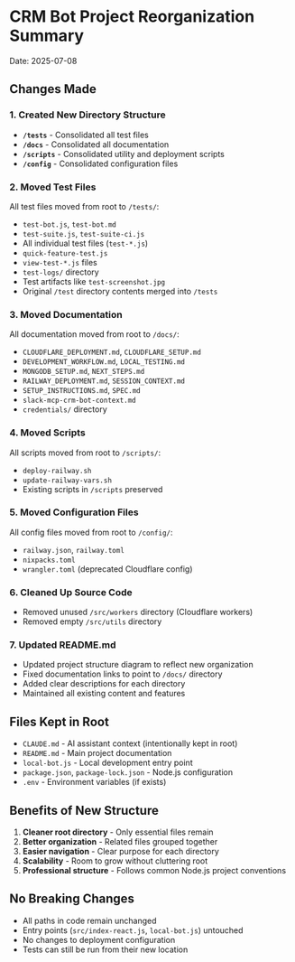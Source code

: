 # CRM Bot Project Reorganization Summary

Date: 2025-07-08

## Changes Made

### 1. Created New Directory Structure
- **`/tests`** - Consolidated all test files
- **`/docs`** - Consolidated all documentation
- **`/scripts`** - Consolidated utility and deployment scripts
- **`/config`** - Consolidated configuration files

### 2. Moved Test Files
All test files moved from root to `/tests/`:
- `test-bot.js`, `test-bot.md`
- `test-suite.js`, `test-suite-ci.js`
- All individual test files (`test-*.js`)
- `quick-feature-test.js`
- `view-test-*.js` files
- `test-logs/` directory
- Test artifacts like `test-screenshot.jpg`
- Original `/test` directory contents merged into `/tests`

### 3. Moved Documentation
All documentation moved from root to `/docs/`:
- `CLOUDFLARE_DEPLOYMENT.md`, `CLOUDFLARE_SETUP.md`
- `DEVELOPMENT_WORKFLOW.md`, `LOCAL_TESTING.md`
- `MONGODB_SETUP.md`, `NEXT_STEPS.md`
- `RAILWAY_DEPLOYMENT.md`, `SESSION_CONTEXT.md`
- `SETUP_INSTRUCTIONS.md`, `SPEC.md`
- `slack-mcp-crm-bot-context.md`
- `credentials/` directory

### 4. Moved Scripts
All scripts moved from root to `/scripts/`:
- `deploy-railway.sh`
- `update-railway-vars.sh`
- Existing scripts in `/scripts` preserved

### 5. Moved Configuration Files
All config files moved from root to `/config/`:
- `railway.json`, `railway.toml`
- `nixpacks.toml`
- `wrangler.toml` (deprecated Cloudflare config)

### 6. Cleaned Up Source Code
- Removed unused `/src/workers` directory (Cloudflare workers)
- Removed empty `/src/utils` directory

### 7. Updated README.md
- Updated project structure diagram to reflect new organization
- Fixed documentation links to point to `/docs/` directory
- Added clear descriptions for each directory
- Maintained all existing content and features

## Files Kept in Root
- `CLAUDE.md` - AI assistant context (intentionally kept in root)
- `README.md` - Main project documentation
- `local-bot.js` - Local development entry point
- `package.json`, `package-lock.json` - Node.js configuration
- `.env` - Environment variables (if exists)

## Benefits of New Structure
1. **Cleaner root directory** - Only essential files remain
2. **Better organization** - Related files grouped together
3. **Easier navigation** - Clear purpose for each directory
4. **Scalability** - Room to grow without cluttering root
5. **Professional structure** - Follows common Node.js project conventions

## No Breaking Changes
- All paths in code remain unchanged
- Entry points (`src/index-react.js`, `local-bot.js`) untouched
- No changes to deployment configuration
- Tests can still be run from their new location